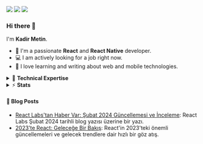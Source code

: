 [![](https://img.shields.io/twitter/url?url=https%3A%2F%2Fx.com%2F_kadirmetin&style=for-the-badge&logo=X&logoColor=white&label=X&color=%23555555)](https://www.linkedin.com/in/kadirmetin/)
[![](https://img.shields.io/badge/LinkedIn-0077B5?style=for-the-badge&logo=linkedin&logoColor=white)](https://www.linkedin.com/in/kadirmetin/)
[![](https://img.shields.io/badge/GitHub-100000?style=for-the-badge&logo=github&logoColor=white)](https://github.com/kadirmetin)

### Hi there 👋

I'm **Kadir Metin**.

- 🔭 I'm a passionate **React** and **React Native** developer.
- 💻 I am actively looking for a job right now.
- 🧡 I love learning and writing about web and mobile technologies.

<details>
  <summary>📌 <b>Technical Expertise</b></summary>
  ✅ Backend Stack: Node.js, Express.js, Bun, Hono<br>
  ✅ Database: PostgreSQL, MongoDb<br>
  ✅ Frontend: React, TypeScript<br>
  ✅ Mobile: React Native, Firebase<br>
  ✅ Management: Git, Github<br>
  ✅ Cloud Services: AWS<br>
  ✅ Other: Redux<br>
</details>

<details>
  <summary>⚡ <b>Stats</b></summary>
  <img src="https://github-readme-stats.vercel.app/api?username=kadirmetin&show_icons=true&count_private=true&theme=dark" />
</details>

#### 📝 Blog Posts

- [React Labs'tan Haber Var: Şubat 2024 Güncellemesi ve İnceleme](https://blog.softforware.com/post/clth94ern0000t6atpdkq6ovl): React Labs Şubat 2024 tarihli blog yazısı üzerine bir yazı. 
- [2023'te React: Geleceğe Bir Bakış](https://blog.softforware.com/post/cln9duqx70000lh086izs2tiv): React'in 2023'teki önemli güncellemeleri ve gelecek trendlere dair hızlı bir göz atış.

